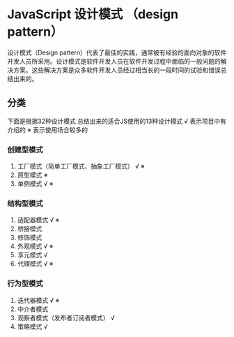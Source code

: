 # JavaScript 设计模式 （design pattern）

设计模式（Design pattern）代表了最佳的实践，通常被有经验的面向对象的软件开发人员所采用。设计模式是软件开发人员在软件开发过程中面临的一般问题的解决方案。这些解决方案是众多软件开发人员经过相当长的一段时间的试验和错误总结出来的。

## 分类

下面是根据32种设计模式 总结出来的适合JS使用的13种设计模式
√ 表示项目中有介绍的
※ 表示使用场合较多的

### 创建型模式

1. 工厂模式（简单工厂模式、抽象工厂模式） √ ※
2. 原型模式                            ※
3. 单例模式                          √ ※

### 结构型模式

1. 适配器模式                        √ ※
2. 桥接模式
3. 修饰模式
4. 外观模式                          √ ※
5. 享元模式                          √
6. 代理模式                          √ ※

### 行为型模式
1. 迭代器模式                        √ ※
2. 中介者模式
3. 观察者模式（发布者订阅者模式）       √
4. 策略模式                          √

